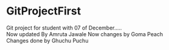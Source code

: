 # GitProjectFirst
Git project for student with 07 of December.....
<br>
Now updated By Amruta Jawale
Now changes by Goma Peach
<br>
Changes done by Ghuchu Puchu